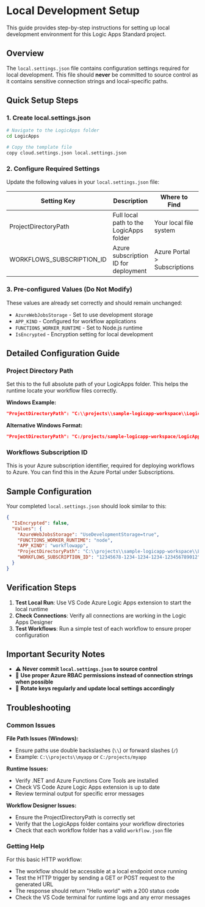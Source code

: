 # Local Development Setup

This guide provides step-by-step instructions for setting up local development environment for this Logic Apps Standard project.

## Overview

The `local.settings.json` file contains configuration settings required for local development. This file should **never** be committed to source control as it contains sensitive connection strings and local-specific paths.

## Quick Setup Steps

### 1. Create local.settings.json
```bash
# Navigate to the LogicApps folder
cd LogicApps

# Copy the template file
copy cloud.settings.json local.settings.json
```

### 2. Configure Required Settings

Update the following values in your `local.settings.json` file:

| Setting Key | Description | Where to Find | Example |
|-------------|-------------|---------------|---------|
| ProjectDirectoryPath | Full local path to the LogicApps folder | Your local file system | `C:\\projects\\sample-logicapp-workspace\\LogicApps` |
| WORKFLOWS_SUBSCRIPTION_ID | Azure subscription ID for deployment | Azure Portal > Subscriptions | `12345678-1234-1234-1234-123456789012` |

### 3. Pre-configured Values (Do Not Modify)

These values are already set correctly and should remain unchanged:
- `AzureWebJobsStorage` - Set to use development storage
- `APP_KIND` - Configured for workflow applications
- `FUNCTIONS_WORKER_RUNTIME` - Set to Node.js runtime
- `IsEncrypted` - Encryption setting for local development

## Detailed Configuration Guide

### Project Directory Path
Set this to the full absolute path of your LogicApps folder. This helps the runtime locate your workflow files correctly.

**Windows Example:**
```json
"ProjectDirectoryPath": "C:\\projects\\sample-logicapp-workspace\\LogicApps"
```

**Alternative Windows Format:**
```json
"ProjectDirectoryPath": "C:/projects/sample-logicapp-workspace/LogicApps"
```

### Workflows Subscription ID
This is your Azure subscription identifier, required for deploying workflows to Azure. You can find this in the Azure Portal under Subscriptions.

## Sample Configuration

Your completed `local.settings.json` should look similar to this:

```json
{
  "IsEncrypted": false,
  "Values": {
    "AzureWebJobsStorage": "UseDevelopmentStorage=true",
    "FUNCTIONS_WORKER_RUNTIME": "node",
    "APP_KIND": "workflowapp",
    "ProjectDirectoryPath": "C:\\projects\\sample-logicapp-workspace\\LogicApps",
    "WORKFLOWS_SUBSCRIPTION_ID": "12345678-1234-1234-1234-123456789012"
  }
}
```

## Verification Steps

1. **Test Local Run**: Use VS Code Azure Logic Apps extension to start the local runtime
2. **Check Connections**: Verify all connections are working in the Logic Apps Designer
3. **Test Workflows**: Run a simple test of each workflow to ensure proper configuration

## Important Security Notes

- ⚠️ **Never commit `local.settings.json` to source control**
- 🔐 **Use proper Azure RBAC permissions instead of connection strings when possible**
- 🔄 **Rotate keys regularly and update local settings accordingly**

## Troubleshooting

### Common Issues

**File Path Issues (Windows):**
- Ensure paths use double backslashes (`\\`) or forward slashes (`/`)
- Example: `C:\\projects\\myapp` or `C:/projects/myapp`

**Runtime Issues:**
- Verify .NET and Azure Functions Core Tools are installed
- Check VS Code Azure Logic Apps extension is up to date
- Review terminal output for specific error messages

**Workflow Designer Issues:**
- Ensure the ProjectDirectoryPath is correctly set
- Verify that the LogicApps folder contains your workflow directories
- Check that each workflow folder has a valid `workflow.json` file

### Getting Help

For this basic HTTP workflow:
- The workflow should be accessible at a local endpoint once running
- Test the HTTP trigger by sending a GET or POST request to the generated URL
- The response should return "Hello world" with a 200 status code
- Check the VS Code terminal for runtime logs and any error messages
